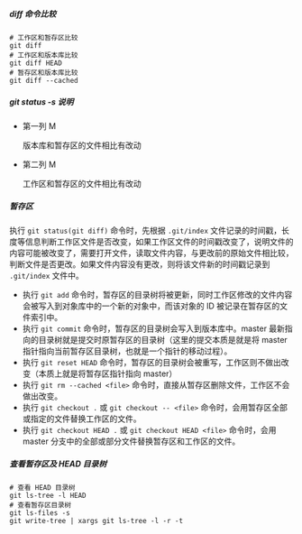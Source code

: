 ##### diff 命令比较

```shell
# 工作区和暂存区比较
git diff
# 工作区和版本库比较
git diff HEAD
# 暂存区和版本库比较
git diff --cached
```

##### git status -s 说明

- 第一列 M

    版本库和暂存区的文件相比有改动

- 第二列 M

    工作区和暂存区的文件相比有改动

##### 暂存区

执行 `git status(git diff)` 命令时，先根据 `.git/index` 文件记录的时间戳，长度等信息判断工作区文件是否改变，如果工作区文件的时间戳改变了，说明文件的内容可能被改变了，需要打开文件，读取文件内容，与更改前的原始文件相比较，判断文件是否更改。如果文件内容没有更改，则将该文件新的时间戳记录到 `.git/index` 文件中。

- 执行 `git add` 命令时，暂存区的目录树将被更新，同时工作区修改的文件内容会被写入到对象库中的一个新的对象中，而该对象的 ID 被记录在暂存区的文件索引中。
- 执行 `git commit` 命令时，暂存区的目录树会写入到版本库中。master 最新指向的目录树就是提交时原暂存区的目录树（这里的提交本质是就是将 master 指针指向当前暂存区目录树，也就是一个指针的移动过程）。
- 执行 `git reset HEAD` 命令时，暂存区的目录树会被重写，工作区则不做出改变（本质上就是将暂存区指针指向 master）
- 执行 `git rm --cached <file>` 命令时，直接从暂存区删除文件，工作区不会做出改变。
- 执行 `git checkout .` 或 `git checkout -- <file>` 命令时，会用暂存区全部或指定的文件替换工作区的文件。
- 执行 `git checkout HEAD .` 或 `git checkout HEAD <file>` 命令时，会用 master 分支中的全部或部分文件替换暂存区和工作区的文件。

##### 查看暂存区及 HEAD 目录树

```shell
# 查看 HEAD 目录树
git ls-tree -l HEAD
# 查看暂存区目录树
git ls-files -s
git write-tree | xargs git ls-tree -l -r -t
```

